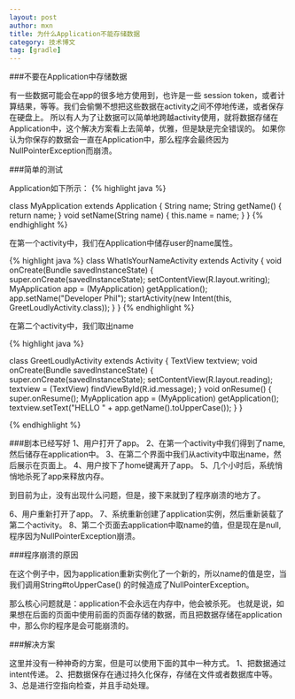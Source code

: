 ```yaml
---
layout: post
author: mxn
title: 为什么Application不能存储数据
category: 技术博文
tag: [gradle]
---
```


###不要在Application中存储数据

有一些数据可能会在app的很多地方使用到，也许是一些 session token，或者计算结果，等等。我们会偷懒不想把这些数据在activity之间不停地传递，或者保存在硬盘上。
所以有人为了让数据可以简单地跨越activity使用，就将数据存储在Application中，这个解决方案看上去简单，优雅，但是缺是完全错误的。
如果你认为你保存的数据会一直在Application中，那么程序会最终因为NullPointerException而崩溃。

###简单的测试

Application如下所示：
{% highlight java %}

class MyApplication extends Application {
    String name;
    String getName() {
        return name;
    }
    void setName(String name) {
        this.name = name;
    }
}
{% endhighlight %}

在第一个activity中，我们在Application中储存user的name属性。

{% highlight java %}
class WhatIsYourNameActivity extends Activity {
    void onCreate(Bundle savedInstanceState) {
        super.onCreate(savedInstanceState);
        setContentView(R.layout.writing);
        MyApplication app = (MyApplication) getApplication();
        app.setName("Developer Phil");
        startActivity(new Intent(this, GreetLoudlyActivity.class));
    }
}
{% endhighlight %}

在第二个activity中，我们取出name

{% highlight java %}

class GreetLoudlyActivity extends Activity {
    TextView textview;
    void onCreate(Bundle savedInstanceState) {
        super.onCreate(savedInstanceState);
        setContentView(R.layout.reading);
        textview = (TextView) findViewById(R.id.message);
    }
    void onResume() {
        super.onResume();
        MyApplication app = (MyApplication) getApplication();
        textview.setText("HELLO " + app.getName().toUpperCase());
    }
}

{% endhighlight %}

<!-- more -->

###剧本已经写好
1、用户打开了app。
2、在第一个activity中我们得到了name,然后储存在application中。
3、在第二个界面中我们从activity中取出name，然后展示在页面上。
4、用户按下了home键离开了app。
5、几个小时后，系统悄悄地杀死了app来释放内存。

到目前为止，没有出现什么问题，但是，接下来就到了程序崩溃的地方了。

6、用户重新打开了app。
7、系统重新创建了application实例，然后重新装载了第二个activity。
8、第二个页面去application中取name的值，但是现在是null,程序因为NullPointerException崩溃。

###程序崩溃的原因

在这个例子中，因为application重新实例化了一个新的，所以name的值是空，当我们调用String#toUpperCase() 的时候造成了NullPointerException。

那么核心问题就是：application不会永远在内存中，他会被杀死。
也就是说，如果想在后面的页面中使用前面的页面存储的数据，而且把数据存储在application中，那么你的程序是会可能崩溃的。

###解决方案

这里并没有一种神奇的方案，但是可以使用下面的其中一种方式。
1、把数据通过intent传递。
2、把数据保存在通过持久化保存，存储在文件或者数据库中等。
3、总是进行空指向检查，并且手动处理。









